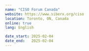 ```yaml
---
name: "CISO Forum Canada"
website: https://www.siberx.org/ciso
location: Toronto, ON, Canada
online: true
lang: English

date_start: 2025-02-04
date_end:   2025-02-04
---
```

